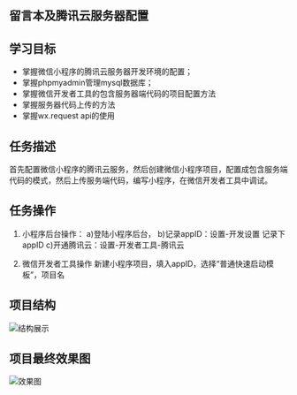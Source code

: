 ## 留言本及腾讯云服务器配置

## 学习目标

- 掌握微信小程序的腾讯云服务器开发环境的配置；
- 掌握phpmyadmin管理mysql数据库；
- 掌握微信开发者工具的包含服务器端代码的项目配置方法
- 掌握服务器代码上传的方法
- 掌握wx.request api的使用

## 任务描述

首先配置微信小程序的腾讯云服务，然后创建微信小程序项目，配置成包含服务端代码的模式，然后上传服务端代码，编写小程序，在微信开发者工具中调试。

## 任务操作

1. 小程序后台操作：
 a)登陆小程序后台，
 b)记录appID：设置-开发设置  记录下appID
 c)开通腾讯云：设置-开发者工具-腾讯云  

2. 微信开发者工具操作
 新建小程序项目，填入appID，选择“普通快速启动模板”，项目名

## 项目结构

![结构展示](http://images.cnblogs.com/cnblogs_com/dashucoding/1247529/o_QQ%E6%88%AA%E5%9B%BE20180723095708.png)

## 项目最终效果图

![效果图](http://images.cnblogs.com/cnblogs_com/dashucoding/1260072/o_QQ%E6%88%AA%E5%9B%BE20180723093821.png)
